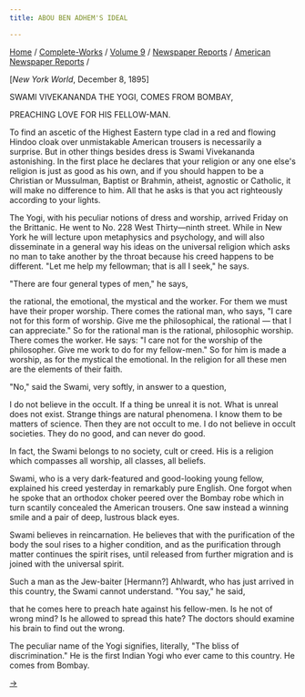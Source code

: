```yaml
---
title: ABOU BEN ADHEM'S IDEAL

---
```



[Home](../../../../index.htm) /
[Complete-Works](../../../complete_works.htm) / [Volume
9](../../volume_9_contents.htm) / [Newspaper
Reports](../newspaper_reports_contents.htm) / [American Newspaper
Reports](american_newspaper_contents.htm) /



\[*New York World*, December 8, 1895\]

SWAMI VIVEKANANDA THE YOGI, COMES FROM BOMBAY,

PREACHING LOVE FOR HIS FELLOW-MAN.

To find an ascetic of the Highest Eastern type clad in a red and flowing
Hindoo cloak over unmistakable American trousers is necessarily a
surprise. But in other things besides dress is Swami Vivekananda
astonishing. In the first place he declares that your religion or any
one else's religion is just as good as his own, and if you should happen
to be a Christian or Mussulman, Baptist or Brahmin, atheist, agnostic or
Catholic, it will make no difference to him. All that he asks is that
you act righteously according to your lights.

The Yogi, with his peculiar notions of dress and worship, arrived Friday
on the Brittanic. He went to No. 228 West Thirty—ninth street. While in
New York he will lecture upon metaphysics and psychology, and will also
disseminate in a general way his ideas on the universal religion which
asks no man to take another by the throat because his creed happens to
be different. "Let me help my fellowman; that is all I seek," he says.

"There are four general types of men," he says,

the rational, the emotional, the mystical and the worker. For them we
must have their proper worship. There comes the rational man, who says,
"I care not for this form of worship. Give me the philosophical, the
rational — that I can appreciate." So for the rational man is the
rational, philosophic worship.  
There comes the worker. He says: "I care not for the worship of the
philosopher. Give me work to do for my fellow-men." So for him is made a
worship, as for the mystical the emotional. In the religion for all
these men are the elements of their faith.

  

"No," said the Swami, very softly, in answer to a question,

I do not believe in the occult. If a thing be unreal it is not. What is
unreal does not exist. Strange things are natural phenomena. I know them
to be matters of science. Then they are not occult to me. I do not
believe in occult societies. They do no good, and can never do good.

In fact, the Swami belongs to no society, cult or creed. His is a
religion which compasses all worship, all classes, all beliefs.

Swami, who is a very dark-featured and good-looking young fellow,
explained his creed yesterday in remarkably pure English. One forgot
when he spoke that an orthodox choker peered over the Bombay robe which
in turn scantily concealed the American trousers. One saw instead a
winning smile and a pair of deep, lustrous black eyes.

Swami believes in reincarnation. He believes that with the purification
of the body the soul rises to a higher condition, and as the
purification through matter continues the spirit rises, until released
from further migration and is joined with the universal spirit.

Such a man as the Jew-baiter \[Hermann?\] Ahlwardt, who has just arrived
in this country, the Swami cannot understand. "You say," he said,

that he comes here to preach hate against his fellow-men. Is he not of
wrong mind? Is he allowed to spread this hate? The doctors should
examine his brain to find out the wrong.

The peculiar name of the Yogi signifies, literally, "The bliss of
discrimination." He is the first Indian Yogi who ever came to this
country. He comes from Bombay.

[→](41_ny_herald_jan_19_1896.htm)


